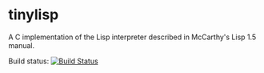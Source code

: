 tinylisp 
========

A C implementation of the Lisp interpreter described in McCarthy's Lisp 1.5 manual.

Build status: [![Build Status](https://travis-ci.org/mschuetz/tinylisp.svg?branch=master)](https://travis-ci.org/mschuetz/tinylisp)
